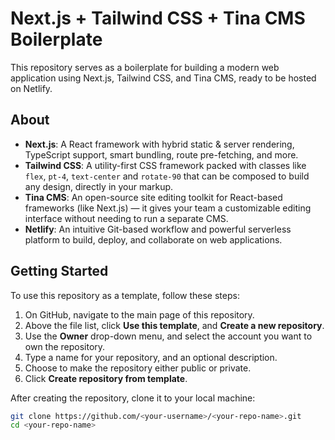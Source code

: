 # Next.js + Tailwind CSS + Tina CMS Boilerplate

This repository serves as a boilerplate for building a modern web application using Next.js, Tailwind CSS, and Tina CMS, ready to be hosted on Netlify.

## About

- **Next.js**: A React framework with hybrid static & server rendering, TypeScript support, smart bundling, route pre-fetching, and more.
- **Tailwind CSS**: A utility-first CSS framework packed with classes like `flex`, `pt-4`, `text-center` and `rotate-90` that can be composed to build any design, directly in your markup.
- **Tina CMS**: An open-source site editing toolkit for React-based frameworks (like Next.js) — it gives your team a customizable editing interface without needing to run a separate CMS.
- **Netlify**: An intuitive Git-based workflow and powerful serverless platform to build, deploy, and collaborate on web applications.

## Getting Started

To use this repository as a template, follow these steps:

1. On GitHub, navigate to the main page of this repository.
2. Above the file list, click **Use this template**, and **Create a new repository**.
3. Use the **Owner** drop-down menu, and select the account you want to own the repository.
4. Type a name for your repository, and an optional description.
5. Choose to make the repository either public or private.
6. Click **Create repository from template**.

After creating the repository, clone it to your local machine:

```bash
git clone https://github.com/<your-username>/<your-repo-name>.git
cd <your-repo-name>
```